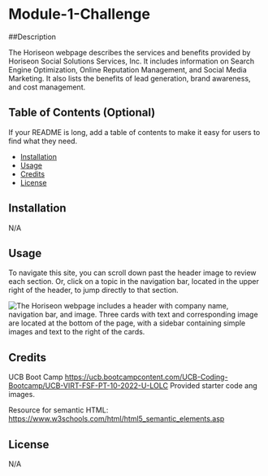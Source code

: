 # Module-1-Challenge

##Description

The Horiseon webpage describes the services and benefits provided by Horiseon Social Solutions Services, Inc. It includes information on Search Engine Optimization, Online Reputation Management, and Social Media Marketing. It also lists the benefits of lead generation, brand awareness, and cost management. 

## Table of Contents (Optional)

If your README is long, add a table of contents to make it easy for users to find what they need.

- [Installation](#installation)
- [Usage](#usage)
- [Credits](#credits)
- [License](#license)

## Installation

N/A

## Usage

To navigate this site, you can scroll down past the header image to review each section. Or, click on a topic in the navigation bar, located in the upper right of the header, to jump directly to that section. 

![The Horiseon webpage includes a header with company name, navigation bar, and image. Three cards with text and corresponding image are located at the bottom of the page, with a sidebar containing simple images and text to the right of the cards.](assets/images/module-1-challenge-screenshot)

## Credits

UCB Boot Camp 
https://ucb.bootcampcontent.com/UCB-Coding-Bootcamp/UCB-VIRT-FSF-PT-10-2022-U-LOLC
Provided starter code ang images.

Resource for semantic HTML: https://www.w3schools.com/html/html5_semantic_elements.asp

## License

N/A


